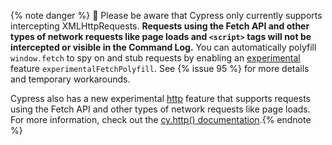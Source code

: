{% note danger %}
🚨 Please be aware that Cypress only currently supports intercepting XMLHttpRequests. **Requests using the Fetch API and other types of network requests like page loads and `<script>` tags will not be intercepted or visible in the Command Log.** You can automatically polyfill `window.fetch` to spy on and stub requests by enabling an [experimental](https://on.cypress.io/experimental) feature `experimentalFetchPolyfill`. See {% issue 95 %} for more details and temporary workarounds.

Cypress also has a new experimental [http](/api/commands/http.html) feature that supports requests using the Fetch API and other types of network requests like page loads. For more information, check out the [cy.http() documentation](/api/commands/http.html).{% endnote %}
